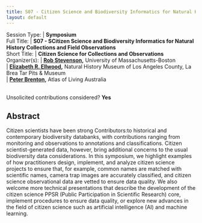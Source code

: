 ```yaml
---
title: S07 - Citizen Science and Biodiversity Informatics for Natural History Collections and Field Observations
layout: default
---
```


Session Type: | **Symposium**  
Full Title:   | **S07 - SCitizen Science and Biodiversity Informatics for Natural History Collections and Field Observations**  
Short Title:  | **Citizen Science for Collections and Observations**  
Organizer(s): | **[Rob Stevenson](rdstevenson10@gmail.com),** University of Massachusetts-Boston  
              | **[Elizabeth R. Ellwood](lellwood@tarpits.org),** Natural History Museum of Los Angeles County, La Brea Tar Pits & Museum  
              | **[Peter Brenton](Peter.Brenton@csiro.au),** Atlas of Living Australia  


<p><br />Unsolicited contributions considered? <strong>Yes</strong></p>
 
<!--
Number of 80 minute sessions requested. We will accommodate requests of more than one session as space and time allows. Individual talks may be 10 or 20 minutes in duration, subject to the number of Contributors:approved for any given session.  We are requesting 2, 80-minute sessions.
-->


## Abstract  

Citizen scientists have been strong Contributors:to historical and contemporary biodiversity databanks, with contributions ranging from monitoring and observations to annotations and classifications. Citizen scientist-generated data, however, bring additional concerns to the usual biodiversity data considerations. In this symposium, we highlight examples of how practitioners design, implement, and analyze citizen science projects to ensure that, for example, common names are matched with scientific names, camera trap images are accurately classified, and citizen science observational data are vetted to ensure data quality.  We also welcome more technical presentations that describe the development of the citizen science PPSR (Public Participation in Scientific Research) core, implement procedures to ensure data quality, or explore new advances in the field of citizen science such as artificial intelligence (AI) and machine learning.

